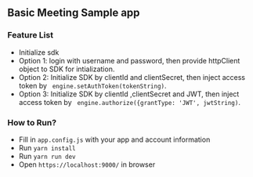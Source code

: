 ## Basic Meeting Sample app

### Feature List

- Initialize sdk
- Option 1: login with username and password, then provide httpClient object to SDK for intialization.
- Option 2: Initialize SDK by clientId and clientSecret, then inject access token by ` engine.setAuthToken(tokenString)`.
- Option 3: Initialize SDK by clientId ,clientSecret and JWT, then inject access token by ` engine.authorize({grantType: 'JWT', jwtString)`.

### How to Run?

- Fill in `app.config.js` with your app and account information
- Run `yarn install`
- Run `yarn run dev`
- Open `https://localhost:9000/` in browser
